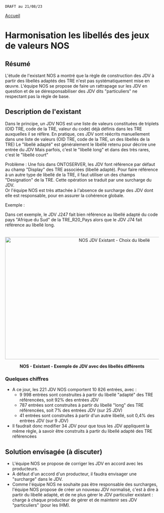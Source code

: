 
`DRAFT au 21/08/23 `

[Accueil](ANS_MOS_NOS_MigrationNOSversSMTT0_00_accueil.md)

# Harmonisation les libellés des jeux de valeurs NOS

## Résumé
L'étude de l'existant NOS a montré que la règle de construction des JDV à partir des libellés adaptés des TRE n'est pas systématiquement mise en œuvre. L'équipe NOS se propose de faire un rattrapage sur les JDV en question et de se déresponsabiliser des JDV dits "particuliers" ne respectant pas la règle de base.


## Description de l'existant

Dans le principe, un JDV NOS est une liste de valeurs constituées de triplets (OID TRE, code de la TRE, valeur du code) déjà définis dans les TRE auxquelles il se réfère.
En pratique, ces JDV sont réécrits manuellement dans une liste de valeurs (OID TRE, code de la TRE, un des libellés de la TRE)
Le "libellé adapté" est généralement le libéllé retenu pour décrire une entrée du JDV
Mais parfois, c'est le "libellé long" et dans des très rares, c'est le "libellé court"

Problème : Une fois dans ONTOSERVER, les JDV font référence par défaut au champ "Display" des TRE associées (libellé adapté). Pour faire référence à un autre type de libellé de la TRE, il faut utiliser un des champs "Designation" de la TRE. Cette opération se traduit par une surcharge du JDV.  
Or l'équipe NOS est très attachée à l'absence de surcharge des JDV dont elle est responsable, pour en assurer la cohérence globale.

Exemple : 

Dans cet exemple, le JDV J247 fait bien référence au libellé adapté du code pays "Afrique du Sud" de la TRE_R20_Pays alors que le JDV J74 fait référence au libellé long.

<br>
<center><img src="NOS_MiseEnQualiteDesLibellesDesJDV.jpg" alt="NOS JDV Existant - Choix du libellé " width=700 height=400/>

<b>NOS - Existant - Exemple de JDV avec des libellés différents </b>
</center>


### Quelques chiffres 

- A ce jour, les 221 JDV NOS comportent 10 826 entrées, avec : 
    - 9 998 entrées sont construites à partir du libellé "adapté" des TRE référencées, soit 92% des entrées JDV 
    - 787 entrées sont construites à partir du libellé "long" des TRE référencées, soit 7% des entrées JDV (sur 25 JDV)	
    - 41 entrées sont construites à partir d'un autre libellé, soit 0,4% des entrées JDV (sur 9 JDV)
- Il faudrait donc modifier 34 JDV pour que tous les JDV appliquent la même règle, à savoir être construits à partir du libellé adapté des TRE référencées
		

## Solution envisagée (à discuter)

- L'équipe NOS se propose de corriger les JDV en accord avec les producteurs.
- A défaut d'un accord d'un producteur, il faudra envisager une "surcharge" dans le JDV. 
- Comme l'équipe NOS ne souhaite pas être responsable des surcharges, l'équipe NOS propose de créer un nouveau JDV normalisé, c'est à dire à partir du libellé adapté, et de ne plus gérer le JDV particulier existant :  charge à chaque producteur de gérer et de maintenir ses JDV "particuliers" (pour les IHM).


